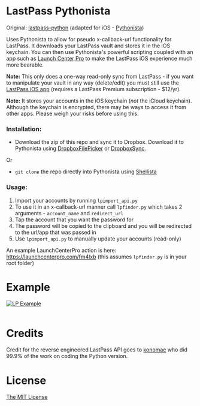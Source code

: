 LastPass Pythonista
===================

Original: [lastpass-python][] (adapted for iOS - [Pythonista][])


Uses Pythonista to allow for pseudo x-callback-url functionality for LastPass. It downloads your LastPass vault and stores it in the iOS keychain. You can then use Pythonista's powerful scripting coupled with an app such as [Launch Center Pro][] to make the LastPass iOS experience much more bearable.

**Note:** This only does a one-way read-only sync from LastPass - if you want to manipulate your vault in any way (delete/edit) you must still use the [LastPass iOS app][] (requires a LastPass Premium subscription - $12/yr).

**Note:** It stores your accounts in the iOS keychain (*not* the iCloud keychain). Although the keychain is encrypted, there may be ways to access it from other apps. Please weigh your risks before using this.

### Installation:

* Download the zip of this repo and sync it to Dropbox. Download it to Pythonista using [DropboxFilePicker][] or [DropboxSync][].

Or
* `git clone` the repo directly into Pythonista using [Shellista][]

### Usage:

1. Import your accounts by running `lpimport_api.py`
2. To use it in an x-callback-url manner call `lpfinder.py` which takes 2 arguments - `account_name` and `redirect_url`
3. Tap the account that you want the password for
4. The password will be copied to the clipboard and you will be redirected to the url/app that was passed in
4. Use `lpimport_api.py` to manually update your accounts (read-only)

An example LaunchCenterPro action is here: https://launchcenterpro.com/fm4lxb
(this assumes `lpfinder.py` is in your root folder)

Example
=======

[![LP Example](http://img.youtube.com/vi/8WmbEWjLWbY/0.jpg)](https://www.youtube.com/watch?v=8WmbEWjLWbY)

```python

```
Credits
=======
Credit for the reverse engineered LastPass API goes to [konomae][] who did 99.9% of the work on coding the Python version.

License
=======

[The MIT License][]

  [Pythonista]: https://itunes.apple.com/us/app/pythonista/id528579881
  [lastpass-python]: https://github.com/konomae/lastpass-python
  [The MIT License]: http://opensource.org/licenses/mit-license.php
  [Launch Center Pro]: https://itunes.apple.com/us/app/launch-center-pro/id532016360?mt=8&uo=4&at=11l6hc&ct=fnd
  [LastPass iOS app]:https://itunes.apple.com/us/app/lastpass-for-premium-customers/id324613447?mt=8&uo=4&at=11l6hc&ct=fnd
  [DropboxFilePicker]:https://gist.github.com/omz/fb180c58c94526e2c40b
  [DropboxSync]:https://gist.github.com/sidewinder42/8631794
  [Shellista]:https://github.com/transistor1/shellista
  [konomae]:https://github.com/konomae
